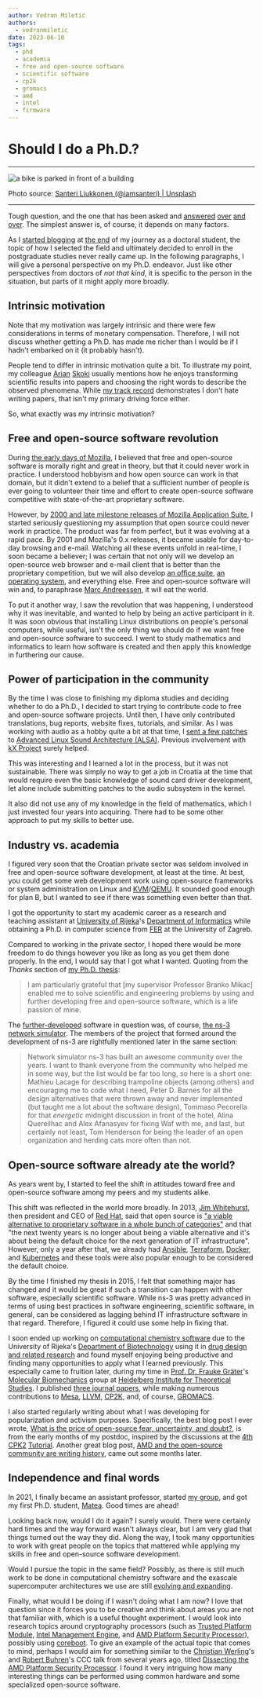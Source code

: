 ```yaml
---
author: Vedran Miletić
authors:
  - vedranmiletic
date: 2023-06-10
tags:
  - phd
  - academia
  - free and open-source software
  - scientific software
  - cp2k
  - gromacs
  - amd
  - intel
  - firmware
---
```


# Should I do a Ph.D.?

---

![a bike is parked in front of a building](https://unsplash.com/photos/mLcCS4HU4yg/download?w=1920)

Photo source: [Santeri Liukkonen (@iamsanteri) | Unsplash](https://unsplash.com/photos/a-bike-is-parked-in-front-of-a-building-mLcCS4HU4yg)

---

Tough question, and the one that has been asked and [answered](https://www.princetonreview.com/grad-school-advice/why-you-shouldnt-pursue-phd) [over](https://www.theguardian.com/commentisfree/2018/aug/15/should-do-phd-you-asked-autocomplete-questions) [and](https://www.elsevier.com/connect/9-things-you-should-consider-before-embarking-on-a-phd) [over](https://awis.org/to-phd-or-not-phd/). The simplest answer is, of course, it depends on many factors.

As I [started blogging](2015-05-01-browser-wars.md) at [the end](2015-06-18-the-follow-up.md#phd-done) of my journey as a doctoral student, the topic of how I selected the field and ultimately decided to enroll in the postgraduate studies never really came up. In the following paragraphs, I will give a personal perspective on my Ph.D. endeavor. Just like other perspectives from doctors of *not that kind*, it is specific to the person in the situation, but parts of it might apply more broadly.

<!-- more -->

## Intrinsic motivation

Note that my motivation was largely intrinsic and there were few considerations in terms of monetary compensation. Therefore, I will not discuss whether getting a Ph.D. has made me richer than I would be if I hadn't embarked on it (it probably hasn't).

People tend to differ in intrinsic motivation quite a bit. To illustrate my point, my colleague [Arian](http://www.riteh.uniri.hr/osoba/arian-skoki) [Skoki](https://scholar.google.com/citations?user=n-k-YmgAAAAJ) usually mentions how he enjoys transforming scientific results into papers and choosing the right words to describe the observed phenomena. While [my track record](../../people/principal-investigator.md#publications-and-presentations) demonstrates I don't hate writing papers, that isn't my primary driving force either.

So, what exactly was my intrinsic motivation?

## Free and open-source software revolution

During [the early days of Mozilla](2015-05-01-browser-wars.md#browser-wars), I believed that free and open-source software is morally right and great in theory, but that it could never work in practice. I understood hobbyism and how open source can work in that domain, but it didn't extend to a belief that a sufficient number of people is ever going to volunteer their time and effort to create open-source software competitive with state-of-the-art proprietary software.

However, by [2000 and late milestone releases of Mozilla Application Suite](https://en.wikipedia.org/wiki/History_of_Mozilla_Application_Suite#Release_history), I started seriously questioning my assumption that open source could never work in practice. The product was far from perfect, but it was evolving at a rapid pace. By 2001 and Mozilla's 0.x releases, it became usable for day-to-day browsing and e-mail. Watching all these events unfold in real-time, I soon became a believer; I was certain that not only will we develop an open-source web browser and e-mail client that is better than the proprietary competition, but we will also develop [an office suite](https://en.wikipedia.org/wiki/OpenOffice.org), [an operating system](https://en.wikipedia.org/wiki/Fedora_Project), and everything else. Free and open-source software will win and, to paraphrase [Marc Andreessen](https://a16z.com/2011/08/20/why-software-is-eating-the-world/), it will eat the world.

To put it another way, I saw the revolution that was happening, I understood why it was inevitable, and wanted to help by being an active participant in it. It was soon obvious that installing Linux distributions on people's personal computers, while useful, isn't the only thing we should do if we want free and open-source software to succeed. I went to study mathematics and informatics to learn how software is created and then apply this knowledge in furthering our cause.

## Power of participation in the community

By the time I was close to finishing my diploma studies and deciding whether to do a Ph.D., I decided to start trying to contribute code to free and open-source software projects. Until then, I have only contributed translations, bug reports, website fixes, tutorials, and similar. As I was working with audio as a hobby quite a bit at that time, I [sent a few patches](../../people/principal-investigator.md#linux) to [Advanced Linux Sound Architecture (ALSA)](https://en.wikipedia.org/wiki/Advanced_Linux_Sound_Architecture). Previous involvement with [kX Project](https://github.com/kxproject) surely helped.

This was interesting and I learned a lot in the process, but it was not sustainable. There was simply no way to get a job in Croatia at the time that would require even the basic knowledge of sound card driver development, let alone include submitting patches to the audio subsystem in the kernel.

It also did not use any of my knowledge in the field of mathematics, which I just invested four years into acquiring. There had to be some other approach to put my skills to better use.

## Industry vs. academia

I figured very soon that the Croatian private sector was seldom involved in free and open-source software development, at least at the time. At best, you could get some web development work using open-source frameworks or system administration on Linux and [KVM](https://en.wikipedia.org/wiki/Kernel-based_Virtual_Machine)/[QEMU](https://en.wikipedia.org/wiki/QEMU). It sounded good enough for plan B, but I wanted to see if there was something even better than that.

I got the opportunity to start my academic career as a research and teaching assistant at [University of Rijeka](https://uniri.hr/)'s [Department of Informatics](https://www.inf.uniri.hr/) while obtaining a Ph.D. in computer science from [FER](https://www.fer.unizg.hr/) at the University of Zagreb.

Compared to working in the private sector, I hoped there would be more freedom to do things however you like as long as you get them done properly. In the end, I would say that I got what I wanted. Quoting from the *Thanks* section of [my Ph.D. thesis](../../people/principal-investigator.md#books-and-theses):

> I am particularly grateful that \[my supervisor Professor Branko Mikac\] enabled me to solve scientific and engineering problems by using and further developing free and open-source software, which is a life passion of mine.

The [further-developed](../../people/principal-investigator.md#ns-3) software in question was, of course, [the ns-3 network simulator](https://www.nsnam.org/). The members of the project that formed around the development of ns-3 are rightfully mentioned later in the same section:

> Network simulator ns-3 has built an awesome community over the years. I want to thank everyone from the community who helped me in some way, but the list would be far too long, so here is a short one: Mathieu Lacage for describing trampoline objects (among others) and encouraging me to code what I need, Peter D. Barnes for all the design alternatives that were thrown away and never implemented (but taught me a lot about the software design), Tommaso Pecorella for that *energetic* midnight discussion in front of the hotel, Alina Quereilhac and Alex Afanasyev for fixing Waf with me, and last, but certainly not least, Tom Henderson for being the leader of an open organization and herding cats more often than not.

## Open-source software already ate the world?

As years went by, I started to feel the shift in attitudes toward free and open-source software among my peers and my students alike.

This shift was reflected in the world more broadly. In 2013, [Jim Whitehurst](https://en.wikipedia.org/wiki/Jim_Whitehurst), then president and CEO of [Red Hat](https://www.redhat.com/), said that open source is ["a viable alternative to proprietary software in a whole bunch of categories"](https://youtu.be/abTSM8hvkb8?t=30m57s) and that "the next twenty years is no longer about being a viable alternative and it's about being the default choice for the next generation of IT infrastructure". However, only a year after that, we already had [Ansible](https://en.wikipedia.org/wiki/Ansible_(software)), [Terraform](https://en.wikipedia.org/wiki/Terraform_(software)), [Docker](https://en.wikipedia.org/wiki/Docker_(software)), and [Kubernetes](https://en.wikipedia.org/wiki/Kubernetes) and these tools were also popular enough to be considered the default choice.

By the time I finished my thesis in 2015, I felt that something major has changed and it would be great if such a transition can happen with other software, especially scientific software. While ns-3 was pretty advanced in terms of using best practices in software engineering, scientific software, in general, can be considered as lagging behind IT infrastructure software in that regard. Therefore, I figured it could use some help in fixing that.

I soon ended up working on [computational chemistry software](2015-07-28-joys-and-pains-of-interdisciplinary-research.md) due to the University of Rijeka's [Department of Biotechnology](https://www.biotech.uniri.hr/) using it in [drug design and related research](https://svedruziclab.github.io/research.html) and found myself enjoying being productive and finding many opportunities to apply what I learned previously. This especially came to fruition later, during my time in [Prof. Dr. Frauke Gräter](https://www.h-its.org/people/prof-dr-frauke-grater/)'s [Molecular Biomechanics](https://www.h-its.org/research/mbm/) group at [Heidelberg Institute for Theoretical Studies](https://www.h-its.org/). I published [three journal papers](../../people/principal-investigator.md#research-papers-in-journals), while making numerous contributions to [Mesa](../../people/principal-investigator.md#mesa), [LLVM](../../people/principal-investigator.md#llvm), [CP2K](../../people/principal-investigator.md#cp2k), and, of course, [GROMACS](../../people/principal-investigator.md#gromacs).

I also started regularly writing about what I was developing for popularization and activism purposes. Specifically, the best blog post I ever wrote, [What is the price of open-source fear, uncertainty, and doubt?](2015-09-14-what-is-the-price-of-open-source-fear-uncertainty-and-doubt.md), is from the early months of my postdoc, inspired by the discussions at the [4th](https://www.cp2k.org/events:2015_cecam_tutorial:index) [CPK2](https://www.cp2k.org/exercises:2015_cecam_tutorial:index) [Tutorial](https://www.cecam.org/workshop-details/480). Another great blog post, [AMD and the open-source community are writing history](2016-01-17-amd-and-the-open-source-community-are-writing-history.md), came out some months later.

## Independence and final words

In 2021, I finally became an assistant professor, started [my group](../../index.md), and got my first Ph.D. student, [Matea](../../people/phd-students.md#matea-turalija). Good times are ahead!

Looking back now, would I do it again? I surely would. There were certainly hard times and the way forward wasn't always clear, but I am very glad that things turned out the way they did. Along the way, I took many opportunities to work with great people on the topics that mattered while applying my skills in free and open-source software development.

Would I pursue the topic in the same field? Possibly, as there is still much work to be done in computational chemistry software and the exascale supercomputer architectures we use are still [evolving and expanding](../../projects/index.md#dpu-offload-of-force-reduction-calculations-in-molecular-dynamics-simulations).

Finally, what would I be doing if I wasn't doing what I am now? I love that question since it forces you to be creative and think about areas you are not that familiar with, which is a useful thought experiment. I would look into research topics around cryptography processors (such as [Trusted Platform Module](https://en.wikipedia.org/wiki/Trusted_Platform_Module), [Intel Management Engine](https://en.wikipedia.org/wiki/Intel_Management_Engine), and [AMD Platform Security Processor](https://en.wikipedia.org/wiki/AMD_Platform_Security_Processor)), possibly using [coreboot](https://en.wikipedia.org/wiki/Coreboot). To give an example of the actual topic that comes to mind, perhaps I would aim for something similar to the [Christian Werling](https://www.user.tu-berlin.de/cwerling/)'s and [Robert Buhren](https://www.linkedin.com/in/robert-buhren/)'s CCC talk from several years ago, titled [Dissecting the AMD Platform Security Processor](https://media.ccc.de/v/thms-38-dissecting-the-amd-platform-security-processor). I found it very intriguing how many interesting things can be performed using common hardware and some specialized open-source software.
